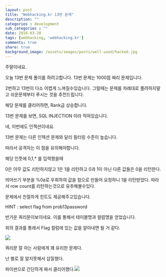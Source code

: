 ```yaml
---
layout: post
title: "Webhacking.kr 13번 문제"
description: ""
categories : development
sub_categories : ""
date: 2016-03-20
tags: [webhacking, 'webhacking.kr']
comments: true
share: true
background_image: /assets/images/posts/well-used/hacked.jpg
---
```


주말이네요.

오늘 13번 문제 풀이를 하려고합니다. 13번 문제는 1000점 짜리 문제입니다.

2번하고 13번이 다소 어렵게 느껴질수있습니다. 그럴때는 문제를 차례대로 풀려하지말고 쉬운문제부터 푸시는 것을 추천드립니다.

해당 문제를 클리어하면, Rank급 상승합니다.

  

13번 문제를 보면, SQL INJECTION 이라 적혀있습니다.

네, 이번에도 인젝션이네요.

  

13번 문제는 다른 인젝션 문제와 달리 필터링 수준이 높습니다.

따라서 공격자는 이 점을 유의해야합니다.

  

해당 인풋에 0,1,* 를 입력했을때

0은 아무 값도 리턴하지않고 1은 1을 리턴하고 0과 1이 아닌 다른 값들은 0을 리턴한다.

띄어쓰기 부분을 %0a로 우회하여 값을 참으로 만들어 요청하니 1을 리턴받았다. 따라서 row count를 리턴하는것으로 유추해볼수있다.

문제에서 친절하게 힌트도 제공해주고있습니다.

  

HINT : select flag from prob13password

  

반가운 쿼리문이보이네요. 이를 통해서 테이블명과 컬럼명을 얻었습니다.

위의 결과를 통래서 Flag 컬럼에 있는 값을 알아내면 될 거 같다.

![](/assets/images/posts/537/262D803D56EE2BCE206CC0.PNG)

  

  

쿼리문 잘 아는 사람에게 꽤 유리한 문제다.

난 별로 잘 알지못해서 삽질했다.

  

파이썬으로 간단하게 짜서 클리어했다.![](/assets/images/posts/537/2444B43D56EE2F561A25F6.JPEG)

  

